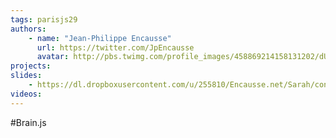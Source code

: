 ```yaml
---
tags: parisjs29
authors:
    - name: "Jean-Philippe Encausse"
      url: https://twitter.com/JpEncausse
      avatar: http://pbs.twimg.com/profile_images/458869214158131202/dU-p9aEm_bigger.png
projects:
slides:
    - https://dl.dropboxusercontent.com/u/255810/Encausse.net/Sarah/conf_brainjs_parisjs.pptx
videos:
---
```

#Brain.js
